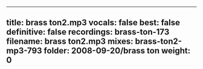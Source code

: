 
---
title: brass ton2.mp3
vocals: false
best: false
definitive: false
recordings: brass-ton-173
filename: brass ton2.mp3
mixes: brass-ton2-mp3-793
folder: 2008-09-20/brass ton
weight: 0
---
